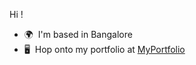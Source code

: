 Hi !

*   🌍  I'm based in Bangalore
*   🖥️  Hop onto my portfolio at [MyPortfolio](http://new-portfolio-bay.vercel.app/)


